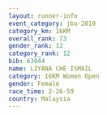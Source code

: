 ```yaml
---
layout: runner-info 
event_category: jbu-2019 
category_km: 16KM  
overall_rank: 73
gender_rank: 12
category_rank: 12
bib: 63044
name: LIYANA CHE ISMAIL
category: 16KM Women Open
gender: Female
race_time: 2-26-59
country: Malaysia
---
```

